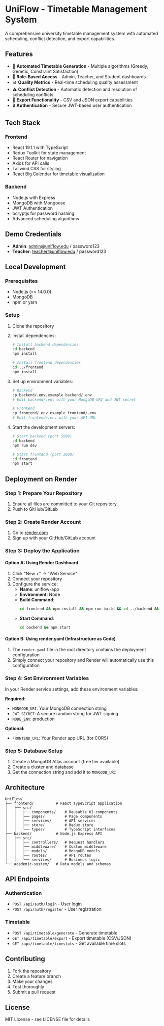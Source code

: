 # UniFlow - Timetable Management System

A comprehensive university timetable management system with automated scheduling, conflict detection, and export capabilities.

## Features

- 🎯 **Automated Timetable Generation** - Multiple algorithms (Greedy, Genetic, Constraint Satisfaction)
- 👥 **Role-Based Access** - Admin, Teacher, and Student dashboards
- 📊 **Quality Metrics** - Real-time scheduling quality assessment
- ⚠️ **Conflict Detection** - Automatic detection and resolution of scheduling conflicts
- 📄 **Export Functionality** - CSV and JSON export capabilities
- 🔒 **Authentication** - Secure JWT-based user authentication

## Tech Stack

### Frontend
- React 19.1.1 with TypeScript
- Redux Toolkit for state management
- React Router for navigation
- Axios for API calls
- Tailwind CSS for styling
- React Big Calendar for timetable visualization

### Backend
- Node.js with Express
- MongoDB with Mongoose
- JWT Authentication
- bcryptjs for password hashing
- Advanced scheduling algorithms

## Demo Credentials

- **Admin**: admin@uniflow.edu / password123
- **Teacher**: teacher@uniflow.edu / password123

## Local Development

### Prerequisites
- Node.js (>= 14.0.0)
- MongoDB
- npm or yarn

### Setup

1. Clone the repository
2. Install dependencies:
   ```bash
   # Install backend dependencies
   cd backend
   npm install
   
   # Install frontend dependencies
   cd ../frontend
   npm install
   ```

3. Set up environment variables:
   ```bash
   # Backend
   cp backend/.env.example backend/.env
   # Edit backend/.env with your MongoDB URI and JWT secret
   
   # Frontend
   cp frontend/.env.example frontend/.env
   # Edit frontend/.env with your API URL
   ```

4. Start the development servers:
   ```bash
   # Start backend (port 5000)
   cd backend
   npm run dev
   
   # Start frontend (port 3000)
   cd frontend
   npm start
   ```

## Deployment on Render

### Step 1: Prepare Your Repository
1. Ensure all files are committed to your Git repository
2. Push to GitHub/GitLab

### Step 2: Create Render Account
1. Go to [render.com](https://render.com)
2. Sign up with your GitHub/GitLab account

### Step 3: Deploy the Application

#### Option A: Using Render Dashboard
1. Click "New +" → "Web Service"
2. Connect your repository
3. Configure the service:
   - **Name**: uniflow-app
   - **Environment**: Node
   - **Build Command**: 
     ```bash
     cd frontend && npm install && npm run build && cd ../backend && npm install && mkdir -p public && cp -r ../frontend/build/* public/
     ```
   - **Start Command**: 
     ```bash
     cd backend && npm start
     ```

#### Option B: Using render.yaml (Infrastructure as Code)
1. The `render.yaml` file in the root directory contains the deployment configuration
2. Simply connect your repository and Render will automatically use this configuration

### Step 4: Set Environment Variables
In your Render service settings, add these environment variables:

**Required:**
- `MONGODB_URI`: Your MongoDB connection string
- `JWT_SECRET`: A secure random string for JWT signing
- `NODE_ENV`: production

**Optional:**
- `FRONTEND_URL`: Your Render app URL (for CORS)

### Step 5: Database Setup
1. Create a MongoDB Atlas account (free tier available)
2. Create a cluster and database
3. Get the connection string and add it to `MONGODB_URI`

## Architecture

```
UniFlow/
├── frontend/          # React TypeScript application
│   ├── src/
│   │   ├── components/    # Reusable UI components
│   │   ├── pages/         # Page components
│   │   ├── services/      # API services
│   │   ├── store/         # Redux store
│   │   └── types/         # TypeScript interfaces
├── backend/           # Node.js Express API
│   ├── src/
│   │   ├── controllers/   # Request handlers
│   │   ├── middleware/    # Custom middleware
│   │   ├── models/        # MongoDB models
│   │   ├── routes/        # API routes
│   │   └── services/      # Business logic
└── academic-system/   # Data models and schemas
```

## API Endpoints

### Authentication
- `POST /api/auth/login` - User login
- `POST /api/auth/register` - User registration

### Timetable
- `POST /api/timetable/generate` - Generate timetable
- `GET /api/timetable/export` - Export timetable (CSV/JSON)
- `GET /api/timetable/timeslots` - Get available time slots

## Contributing

1. Fork the repository
2. Create a feature branch
3. Make your changes
4. Test thoroughly
5. Submit a pull request

## License

MIT License - see LICENSE file for details

